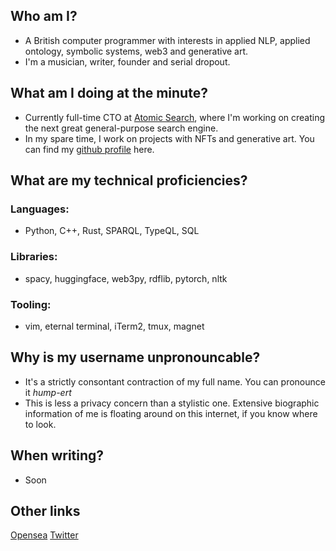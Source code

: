 ## Who am I?
- A British computer programmer with interests in applied NLP, applied ontology, symbolic systems, web3 and generative art.
- I'm a musician, writer, founder and serial dropout.

## What am I doing at the minute?
- Currently full-time CTO at [Atomic Search](https://atomicsear.ch), where I'm working on creating the next great general-purpose search engine.
- In my spare time, I work on projects with NFTs and generative art. You can find my [github profile](https://github.com/hmprt) here.

## What are my technical proficiencies?
### Languages:
- Python, C++, Rust, SPARQL, TypeQL, SQL

### Libraries:
- spacy, huggingface, web3py, rdflib, pytorch, nltk

### Tooling:
- vim, eternal terminal, iTerm2, tmux, magnet

## Why is my username unpronouncable?
- It's a strictly consontant contraction of my full name. You can pronounce it _hump-ert_
- This is less a privacy concern than a stylistic one. Extensive biographic information of me is floating around on this internet, if you know where to look.

## When writing?
- Soon

## Other links
[Opensea](https://opensea.io/hmprt)
[Twitter](https://twitter.com/hmprt_)
